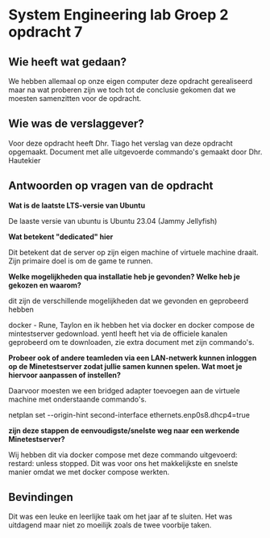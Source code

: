 # System Engineering lab Groep 2 opdracht 7

## Wie heeft wat gedaan?

We hebben allemaal op onze eigen computer deze opdracht gerealiseerd maar na wat proberen zijn we toch tot de conclusie gekomen dat we moesten samenzitten voor de opdracht.

## Wie was de verslaggever?

Voor deze opdracht heeft Dhr. Tiago het verslag van deze opdracht opgemaakt. Document met alle uitgevoerde commando's gemaakt door Dhr. Hautekier

## Antwoorden op vragen van de opdracht

**Wat is de laatste LTS-versie van Ubuntu**

De laaste versie van ubuntu is Ubuntu 23.04 (Jammy Jellyfish)

**Wat betekent "dedicated" hier**

Dit betekent dat de server op zijn eigen machine of virtuele machine draait.
Zijn primaire doel is om de game te runnen.

**Welke mogelijkheden qua installatie heb je gevonden? Welke heb je gekozen en waarom?**

dit zijn de verschillende mogelijkheden dat we gevonden en geprobeerd hebben

docker - Rune, Taylon en ik hebben het via docker en docker compose de mintestserver gedownload.
yentl heeft het via de officiele kanalen geprobeerd om te downloaden, zie extra document met zijn commando's.

**Probeer ook of andere teamleden via een LAN-netwerk kunnen inloggen op de Minetestserver zodat jullie samen kunnen spelen. Wat moet je hiervoor aanpassen of instellen?**

Daarvoor moesten we een bridged adapter toevoegen aan de virtuele machine met onderstaande commando's.

netplan set --origin-hint second-interface ethernets.enp0s8.dhcp4=true

**zijn deze stappen de eenvoudigste/snelste weg naar een werkende Minetestserver?**

Wij hebben dit via docker compose met deze commando uitgevoerd: restard: unless stopped.
Dit was voor ons het makkelijkste en snelste manier omdat we met docker compose werkten.

## Bevindingen

Dit was een leuke en leerlijke taak om het jaar af te sluiten. Het was uitdagend maar niet zo moeilijk zoals de twee voorbije taken.
